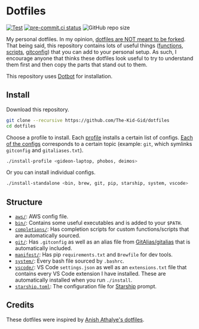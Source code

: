 # Dotfiles 

[![Test](https://github.com/The-Kid-Gid/dotfiles/workflows/Test/badge.svg)](https://github.com/The-Kid-Gid/dotfiles/actions?query=workflow%3ATest)
[![pre-commit.ci status](https://results.pre-commit.ci/badge/github/The-Kid-Gid/dotfiles/master.svg)](https://results.pre-commit.ci/latest/github/The-Kid-Gid/dotfiles/master)
![GitHub repo size](https://img.shields.io/github/repo-size/The-Kid-Gid/dotfiles?color=orange)

My personal dotfiles. In my opinion, [dotfiles are NOT meant to be forked](https://www.anishathalye.com/2014/08/03/managing-your-dotfiles/#dotfiles-are-not-meant-to-be-forked). That being said, this repository contains lots of useful things ([functions](https://github.com/The-Kid-Gid/dotfiles/blob/master/system/functions.bash), [scripts](https://github.com/The-Kid-Gid/dotfiles/blob/master/bin/covid-stats), [gitconfig](https://github.com/The-Kid-Gid/dotfiles/blob/master/git/gitconfig)) that you can add to your personal setup. As such, I encourage anyone that thinks these dotfiles look useful to try to understand them first and then copy the parts that stand out to them.

This repository uses [Dotbot](https://github.com/anishathalye/dotbot) for installation.

## Install

Download this repository.

```bash
git clone --recursive https://github.com/The-Kid-Gid/dotfiles
cd dotfiles
```

Choose a profile to install. Each [profile](https://github.com/The-Kid-Gid/dotfiles/tree/master/meta/profiles) installs a certain list of configs. [Each of the configs](https://github.com/The-Kid-Gid/dotfiles/tree/master/meta/configs) corresponds to a certain topic (example: `git`, which symlinks `gitconfig` and `gitaliases.txt`).

```bash
./install-profile <gideon-laptop, phobos, deimos>
```

Or you can install individual configs.

```bash
./install-standalone <bin, brew, git, pip, starship, system, vscode>
```

## Structure

- [`aws/`](https://github.com/The-Kid-Gid/dotfiles/tree/master/aws): AWS config file.
- [`bin/`](https://github.com/The-Kid-Gid/dotfiles/tree/master/bin): Contains some useful executables and is added to your `$PATH`.
- [`completions/`](https://github.com/The-Kid-Gid/dotfiles/tree/master/completions): Has completion scripts for custom functions/scripts that are automatically sourced.
- [`git/`](https://github.com/The-Kid-Gid/dotfiles/tree/master/git): Has `.gitconfig` as well as an alias file from [GitAlias/gitalias](https://github.com/GitAlias/gitalias) that is automatically included.
- [`manifest/`](https://github.com/The-Kid-Gid/dotfiles/tree/master/manifest): Has pip `requirements.txt` and `Brewfile` for dev tools.
- [`system/`](https://github.com/The-Kid-Gid/dotfiles/tree/master/system): Every bash file sourced by `.bashrc`.
- [`vscode/`](https://github.com/The-Kid-Gid/dotfiles/tree/master/vscode): VS Code `settings.json` as well as an `extensions.txt` file that contains every VS Code extension I have installed. These are automatically installed when you run `./install`.
- [`starship.toml`](https://github.com/The-Kid-Gid/dotfiles/blob/master/starship.toml): The configuration file for [Starship](https://starship.rs) prompt.

## Credits

These dotfiles were inspired by [Anish Athalye's dotfiles](https://github.com/anishathalye/dotfiles).

